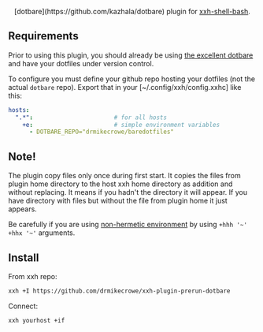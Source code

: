 <p align="center">
[dotbare](https://github.com/kazhala/dotbare) plugin for <a href="https://github.com/xxh/xxh-shell-bash">xxh-shell-bash</a>.
</p>

## Requirements

Prior to using this plugin, you should already be using [the excellent dotbare](https://github.com/kazhala/dotbare) and have your dotfiles under version control.

To configure you must define your github repo hosting your dotfiles (not the actual `dotbare` repo).  Export that in your [~/.config/xxh/config.xxhc] like this:


```yaml
hosts:
  ".*":                       # for all hosts
    +e:                       # simple environment variables
      - DOTBARE_REPO="drmikecrowe/baredotfiles"
```

## Note!
The plugin copy files only once during first start. It copies the files from plugin home directory to the host xxh home directory
as addition and without replacing. It means if you hadn't the directory it will appear. If you have directory with files
but without the file from plugin home it just appears.

Be carefully if you are using [non-hermetic environment](https://github.com/xxh/xxh/wiki#how-to-set-homeuser-as-home-on-host) by using `+hhh '~' +hhx '~'` arguments.

## Install
From xxh repo:
```bash
xxh +I https://github.com/drmikecrowe/xxh-plugin-prerun-dotbare
```
Connect:
```
xxh yourhost +if
```
